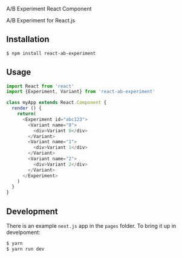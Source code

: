 A/B Experiment React Component

A/B Experiment for React.js

## Installation

```sh
$ npm install react-ab-experiment
```

## Usage

```js
import React from 'react'
import {Experiment, Variant} from 'react-ab-experiment'

class myApp extends React.Component {
  render () {
    return(
      <Experiment id="abc123">
        <Variant name="0">
          <div>Variant 0</div>
        </Variant>
        <Variant name="1">
          <div>Variant 1</div>
        </Variant>
        <Variant name="2">
          <div>Variant 2</div>
        </Variant>
      </Experiment>
    )
  }
}
```

## Development

There is an example `next.js` app in the `pages` folder.
To bring it up in develpoment:

```sh
$ yarn
$ yarn run dev
```
